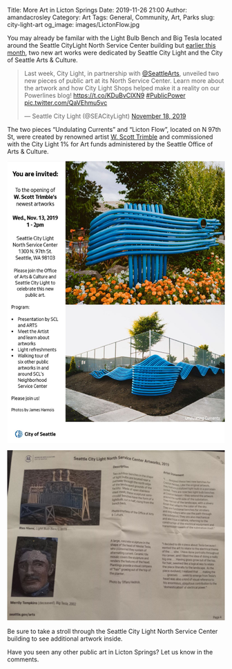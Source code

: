 Title: More Art in Licton Springs
Date: 2019-11-26 21:00
Author: amandacrosley
Category: Art
Tags: General, Community, Art, Parks
slug: city-light-art
og_image: images/LictonFlow.jpg

You may already be familar with the Light Bulb Bench and Big Tesla located around the Seattle CityLight North Service Center building but [earlier this month](https://powerlines.seattle.gov/2019/11/14/city-light-unveils-new-public-artwork-at-its-north-service-center/), two new art works were dedicated by Seattle City Light and the City of Seattle Arts & Culture. 

<blockquote class="twitter-tweet" data-lang="en"><p lang="en" dir="ltr">Last week, City Light, in partnership with <a href="https://twitter.com/SeattleArts?ref_src=twsrc%5Etfw">@SeattleArts</a>, unveiled two new pieces of public art at its North Service Center. Learn more about the artwork and how City Light Shops helped make it a reality on our Powerlines blog! <a href="https://t.co/KDuBvClXN9">https://t.co/KDuBvClXN9</a> <a href="https://twitter.com/hashtag/PublicPower?src=hash&amp;ref_src=twsrc%5Etfw">#PublicPower</a> <a href="https://t.co/QaVEhmu5vc">pic.twitter.com/QaVEhmu5vc</a></p>&mdash; Seattle City Light (@SEACityLight) <a href="https://twitter.com/SEACityLight/status/1196518798939037696?ref_src=twsrc%5Etfw">November 18, 2019</a></blockquote>
<script async src="https://platform.twitter.com/widgets.js" charset="utf-8"></script>

The two pieces “Undulating Currents” and “Licton Flow”, located on N 97th St, were created by renowned artist [W. Scott Trimble](http://www.wstrimble.com/) and commissioned with the City Light 1% for Art funds administered by the Seattle Office of Arts & Culture.

[![Seattle City Light 2019: W. Scott Trimble](/images/Trimble_citylight_art.JPG)](/images/Trimble_citylight_art.JPG)

[![Seattle City Light Art](/images/SeattleCityLightArt.JPG)](/images/SeattleCityLightArt.JPG)

Be sure to take a stroll through the Seattle City Light North Service Center building to see additional artwork inside. 

Have you seen any other public art in Licton Springs? Let us know in the comments. 


